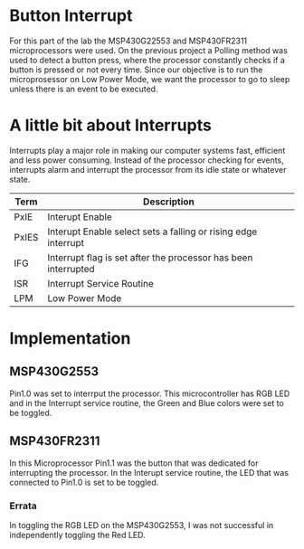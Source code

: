 # Button Interrupt
For this part of the lab the MSP430G22553 and MSP430FR2311 microprocessors were used. 
On the previous project a Polling method was used to detect a button press, where the 
processor constantly checks if a button is pressed or not every time. Since our objective is 
to run the microprosessor on Low Power Mode, we want the processor to go to sleep unless 
there is an event to be executed. 

# A little bit about Interrupts
Interrupts play a major role in making our computer systems fast, efficient and less power consuming. 
Instead of the processor checking for events, interrupts alarm and interrupt the processor from its idle state
or whatever state.

| Term |Description |
|----|--------------|
|PxIE |Interupt Enable|
|PxIES|Interupt Enable select sets a falling or rising edge interrupt|
|IFG| Interrupt flag is set after the processor has been interrupted|
|ISR| Interrupt Service Routine|
|LPM| Low Power Mode|

# Implementation 
## MSP430G2553
Pin1.0 was set to interrput the processor. This microcontroller has RGB LED and in the Interrupt service routine,
the Green and Blue colors were set to be toggled. 
## MSP430FR2311
In this Microprocessor Pin1.1 was the button that was dedicated for interrupting the processor. In the Interupt service routine,
the LED that was connected to Pin1.0 is set to be toggled.
### Errata 
In toggling the RGB LED on the MSP430G2553, I was not successful in independently toggling the Red LED.

